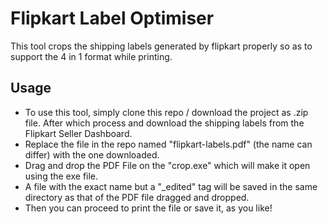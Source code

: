 # Flipkart Label Optimiser

This tool crops the shipping labels generated by flipkart properly so as to support the 4 in 1 format while printing.
## Usage
- To use this tool, simply clone this repo / download the project as .zip file. After which process and download the shipping labels from the Flipkart Seller Dashboard.
- Replace the file in the repo named "flipkart-labels.pdf" (the name can differ) with the one downloaded. 
- Drag and drop the PDF File on the "crop.exe" which will make it open using the exe file.
- A file with the exact name but a "_edited" tag will be saved in the same directory as that of the PDF file dragged and dropped. 
- Then you can proceed to print the file or save it, as you like!
